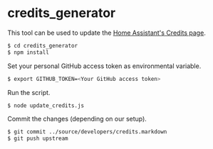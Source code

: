 credits_generator
=================

This tool can be used to update the [Home Assistant's Credits page](https://home-assistant.io/developers/credits/).

```bash
$ cd credits_generator
$ npm install
```

Set your personal GitHub access token as environmental variable.

```bash
$ export GITHUB_TOKEN=<Your GitHub access token>
```

Run the script.

```bash
$ node update_credits.js
```

Commit the changes (depending on our setup).

```bash
$ git commit ../source/developers/credits.markdown
$ git push upstream
```

